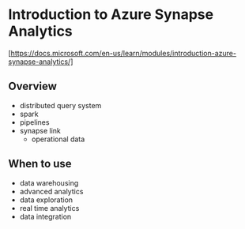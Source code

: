 # Introduction to Azure Synapse Analytics
[https://docs.microsoft.com/en-us/learn/modules/introduction-azure-synapse-analytics/]

## Overview
- distributed query system
- spark
- pipelines
- synapse link
  - operational data

## When to use
- data warehousing
- advanced analytics
- data exploration
- real time analytics
- data integration